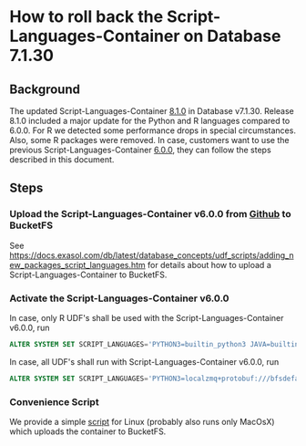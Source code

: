 # How to roll back the Script-Languages-Container on Database 7.1.30

## Background

The updated Script-Languages-Container [8.1.0](https://github.com/exasol/script-languages-release/releases/tag/8.1.0) in Database v7.1.30. Release 8.1.0 included a major update for the Python and R languages compared to 6.0.0. For R we detected some performance drops in special circumstances. Also, some R packages were removed.
In case, customers want to use the previous Script-Languages-Container [6.0.0](https://github.com/exasol/script-languages-release/releases/tag/6.0.0), they can follow the steps described in this document.

## Steps

### Upload the Script-Languages-Container v6.0.0 from [Github](https://github.com/exasol/script-languages-release/releases/download/6.0.0/standard-EXASOL-7.1.0_release.tar.gz) to BucketFS 

See https://docs.exasol.com/db/latest/database_concepts/udf_scripts/adding_new_packages_script_languages.htm for details about how to upload a Script-Languages-Container to BucketFS.

### Activate the Script-Languages-Container v6.0.0

In case, only R UDF's shall be used with the Script-Languages-Container v6.0.0, run
```sql
ALTER SYSTEM SET SCRIPT_LANGUAGES='PYTHON3=builtin_python3 JAVA=builtin_java R=localzmq+protobuf:///bfsdefault/<bucket>/<path_in_bucket>/<container_name>?lang=r#/buckets/bfsdefault/<bucket>/<path_in_bucket>/<container_name>/exaudf/exaudfclient_py3';
```

In case, all UDF's shall run with Script-Languages-Container v6.0.0, run
```sql
ALTER SYSTEM SET SCRIPT_LANGUAGES='PYTHON3=localzmq+protobuf:///bfsdefault/<bucket>/<path_in_bucket>/<container_name>?lang=python#/buckets/bfsdefault/<bucket>/<path_in_bucket>/<container_name>/exaudf/exaudfclient_py3 JAVA=localzmq+protobuf:///bfsdefault/<bucket>/<path_in_bucket>/<container_name>?lang=java#/buckets/bfsdefault/<bucket>/<path_in_bucket>/<container_name>/exaudf/exaudfclient_py3 R=localzmq+protobuf:///bfsdefault/<bucket>/<path_in_bucket>/<container_name>?lang=r#/buckets/bfsdefault/<bucket>/<path_in_bucket>/<container_name>/exaudf/exaudfclient_py3';
```

### Convenience Script

We provide a simple [script](resources/install_slc_v6.0.0_on_db.sh) for Linux (probably also runs only MacOsX) which uploads the container to BucketFS.
